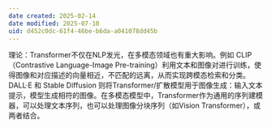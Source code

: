 ```yaml
---
date created: 2025-02-14
date modified: 2025-07-10
uid: d452c0dc-61f4-46be-b6da-a041078dd45b
---
```


理论：Transformer不仅在NLP发光，在多模态领域也有重大影响。例如 CLIP（Contrastive Language-Image Pre-training）利用文本和图像对进行训练，使得图像和对应描述的向量相近，不匹配的远离，从而实现跨模态检索和分类。DALL·E 和 Stable Diffusion 则将Transformer/扩散模型用于图像生成：输入文本提示，模型生成相符的图像。在多模态模型中，Transformer作为通用的序列建模器，可以处理文本序列，也可以处理图像分块序列（如Vision Transformer），或两者结合。
